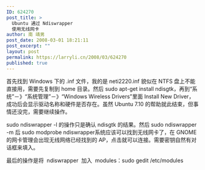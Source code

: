 ```yaml
---
ID: 624270
post_title: >
  Ubuntu 通过 Ndiswrapper
  使用无线网卡
author: 南 靖男
post_date: 2008-03-01 18:21:11
post_excerpt: ""
layout: post
permalink: https://larryli.cn/2008/03/624270
published: true
---
```

首先找到 Windows 下的 .inf 文件，我的是 neti2220.inf 貌似在 NTFS 盘上不能直接用，需要先复制到 home 目录。然后 sudo apt-get install ndisgtk，再到“系统”－》“系统管理”－》“Windows Wireless Drivers”里面 Install New Driver，成功后会显示驱动名称和硬件是否存在。虽然 Ubuntu 7.10 的帮助就此结束，但事情还没完，需要继续操作。

sudo ndiswrapper -l 的操作只是确认 ndisgtk 的结果。然后 sudo ndiswrapper -m 后 sudo modprobe ndiswrapper系统应该可以找到无线网卡了，在 GNOME 的网卡管理会出现无线网络已经找到的 AP，点击就可以连接。需要密钥自然有对话框来填入。

最后的操作是将  ndiswrapper  加入  modules：sudo gedit /etc/modules